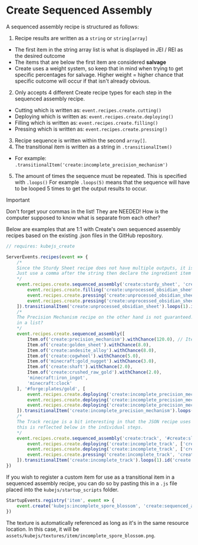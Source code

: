 # Create Sequenced Assembly

A sequenced assembly recipe is structured as follows:

1. Recipe results are written as a `string` or `string[array]`
  - The first item in the string array list is what is displayed in JEI / REI as the desired outcome
  - The items that are below the first item are considered **salvage**
  - Create uses a weight system, so keep that in mind when trying to get specific percentages for salvage. Higher weight = higher chance that specific outcome will occur if that isn't already obvious.
2. Only accepts 4 different Create recipe types for each step in the sequenced assembly recipe.
  - Cutting which is written as: `event.recipes.create.cutting()`
  - Deploying which is written as: `event.recipes.create.deploying()`
  - Filling which is written as: `event.recipes.create.filling()`
  - Pressing which is written as: `event.recipes.create.pressing()`
3. Recipe sequence is written within the second `array[]`.
4. The transitional item is written as a string in `.transitionalItem()`
  - For example: `.transitionalItem('create:incomplete_precision_mechanism')`
5. The amount of times the sequence must be repeated. This is specified with `.loops()` For example `.loops(5)` means that the sequence will have to be looped 5 times to get the output results to occur.

> [!IMPORTANT]
> Don't forget your commas in the list! They are NEEDED! How is the computer supposed to know what is separate from each other?

Below are examples that are 1:1 with Create's own sequenced assembly recipes based on the existing .json files in the GitHub repository.

```js
// requires: kubejs_create

ServerEvents.recipes(event => {
    /*
    Since the Sturdy Sheet recipe does not have multiple outputs, it is not necessary to make an array.
    Just use a comma after the string then declare the ingredient item as a string.
    */
    event.recipes.create.sequenced_assembly('create:sturdy_sheet', 'create:powdered_obsidian', [
        event.recipes.create.filling('create:unprocessed_obsidian_sheet', ['create:unprocessed_obsidian_sheet', Fluid.of('minecraft:lava', 500)]),
        event.recipes.create.pressing('create:unprocessed_obsidian_sheet', 'create:unprocessed_obsidian_sheet'),
        event.recipes.create.pressing('create:unprocessed_obsidian_sheet', 'create:unprocessed_obsidian_sheet')
    ]).transitionalItem('create:unprocessed_obsidian_sheet').loops(1).id('create:sequenced_assembly/sturdy_sheet')
    /*
    The Precision Mechanism recipe on the other hand is not guaranteed. Notice how all of the results are
    in a list?
    */
    event.recipes.create.sequenced_assembly([
        Item.of('create:precision_mechanism').withChance(120.0), // Item.of().withChance() is required for chanced outputs
        Item.of('create:golden_sheet').withChance(8.0),
        Item.of('create:andesite_alloy').withChance(8.0),
        Item.of('create:cogwheel').withChance(5.0),
        Item.of('minecraft:gold_nugget').withChance(3.0),
        Item.of('create:shaft').withChance(2.0),
        Item.of('create:crushed_raw_gold').withChance(2.0),
        'minecraft:iron_ingot',
        'minecraft:clock'
    ], '#forge:plates/gold', [
        event.recipes.create.deploying('create:incomplete_precision_mechanism', ['create:incomplete_precision_mechanism', 'create:cogwheel']),
        event.recipes.create.deploying('create:incomplete_precision_mechanism', ['create:incomplete_precision_mechanism', 'create:large_cogwheel']),
        event.recipes.create.deploying('create:incomplete_precision_mechanism', ['create:incomplete_precision_mechanism', '#forge:nuggets/iron'])
    ]).transitionalItem('create:incomplete_precision_mechanism').loops(5).id('create:sequenced_assembly/precision_mechanism')
    /*
    The Track recipe is a bit interesting in that the JSON recipe uses two tags for ingredients inside a json array... soooo
    this is reflected below in the individual steps.
    */
    event.recipes.create.sequenced_assembly('create:track', '#create:sleepers', [
        event.recipes.create.deploying('create:incomplete_track', ['create:incomplete_track', ['#forge:nuggets/iron', '#forge:nuggets/zinc']]),
        event.recipes.create.deploying('create:incomplete_track', ['create:incomplete_track', ['#forge:nuggets/iron', '#forge:nuggets/zinc']]),
        event.recipes.create.pressing('create:incomplete_track', 'create:incomplete_track')
    ]).transitionalItem('create:incomplete_track').loops(1).id('create:sequenced_assembly/track')
})
```

If you wish to register a custom item for use as a transitional item in a sequenced assembly recipe, you can do so by pasting this in a `.js` file placed into the `kubejs/startup_scripts` folder.

```js
StartupEvents.registry('item', event => {
	event.create('kubejs:incomplete_spore_blossom', 'create:sequenced_assembly')
})
```

The texture is automatically referenced as long as it's in the same resource location. In this case, it will be `assets/kubejs/textures/item/incomplete_spore_blossom.png`.
